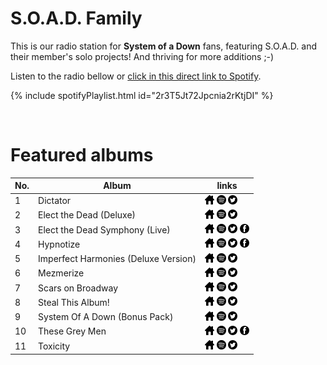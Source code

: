 # S.O.A.D. Family

This is our radio station for **System of a Down** fans, featuring S.O.A.D. and their member's solo projects! And thriving for more additions ;-)

Listen to the radio bellow or [click in this direct link to Spotify](https://open.spotify.com/playlist/2r3T5Jt72Jpcnia2rKtjDI?si=Q9Uv3I2dQjyesexyztrB-A).

{% include spotifyPlaylist.html id="2r3T5Jt72Jpcnia2rKtjDI" %}

<br>

# Featured albums

No. | Album | links
--- | ----- | -----
1 | Dictator | <a href="https://scarsonbroadway.com/home" target="_blank"><img src="assets/others_home_button.png" alt="home" height="15" width="15" /></a> <a href="https://open.spotify.com/album/4cUVZzT8zNBkHjBfd4WiWS?si=3nWNWFqhTECHiWYvd426JQ" target="_blank"><img src="assets/spotify_button.png" alt="spotify" height="15" width="15" /></a> <a href="https://twitter.com/scarsonbroadway" target="_blank"><img src="assets/twitter_button.png" alt="twitter" height="15" width="15" /></a>  
2 | Elect the Dead (Deluxe) | <a href="https://serjtankian.com" target="_blank"><img src="assets/others_home_button.png" alt="home" height="15" width="15" /></a> <a href="https://open.spotify.com/album/4QxqpP6peduwboJWJDOO9H?si=uhGj3iReQ3S2KKUZRKfscA" target="_blank"><img src="assets/spotify_button.png" alt="spotify" height="15" width="15" /></a> <a href="https://twitter.com/serjtankian" target="_blank"><img src="assets/twitter_button.png" alt="twitter" height="15" width="15" /></a>  
3 | Elect the Dead Symphony (Live) | <a href="https://serjtankian.com" target="_blank"><img src="assets/others_home_button.png" alt="home" height="15" width="15" /></a> <a href="https://open.spotify.com/album/1ETn823786DqZRHn5ER8bv?si=GOu4DFjxQ5qfewih4HNnQg" target="_blank"><img src="assets/spotify_button.png" alt="spotify" height="15" width="15" /></a> <a href="https://twitter.com/serjtankian" target="_blank"><img src="assets/twitter_button.png" alt="twitter" height="15" width="15" /></a> <a href="https://www.facebook.com/SerjTankian" target="_blank"><img src="assets/facebook_button.png" alt="facebook" height="15" width="15" /></a> 
4 | Hypnotize | <a href="https://systemofadown.com/albums/hypnotize/" target="_blank"><img src="assets/others_home_button.png" alt="home" height="15" width="15" /></a> <a href="https://open.spotify.com/album/1UeOoLhpWzpuM5cWQsbCXg?si=tP42z-T7Sji4Mt24y6trfg" target="_blank"><img src="assets/spotify_button.png" alt="spotify" height="15" width="15" /></a> <a href="https://twitter.com/systemofadown" target="_blank"><img src="assets/twitter_button.png" alt="twitter" height="15" width="15" /></a> <a href="https://www.facebook.com/systemofadown" target="_blank"><img src="assets/facebook_button.png" alt="facebook" height="15" width="15" /></a> 
5 | Imperfect Harmonies (Deluxe Version) | <a href="https://serjtankian.com" target="_blank"><img src="assets/others_home_button.png" alt="home" height="15" width="15" /></a> <a href="https://open.spotify.com/album/3jltPy1v1DT3CaqLBoIEUa?si=pzIREmFoQD2MpOYH3M7n8g" target="_blank"><img src="assets/spotify_button.png" alt="spotify" height="15" width="15" /></a> <a href="https://twitter.com/serjtankian" target="_blank"><img src="assets/twitter_button.png" alt="twitter" height="15" width="15" /></a>  
6 | Mezmerize | <a href="https://systemofadown.com/albums/mezmerize/" target="_blank"><img src="assets/others_home_button.png" alt="home" height="15" width="15" /></a> <a href="https://open.spotify.com/album/0cn6MHyx4YuZauaB7Pb66o?si=CAuQfc_nSyyixu9c72q2-A" target="_blank"><img src="assets/spotify_button.png" alt="spotify" height="15" width="15" /></a> <a href="https://twitter.com/systemofadown" target="_blank"><img src="assets/twitter_button.png" alt="twitter" height="15" width="15" /></a>  
7 | Scars on Broadway | <a href="https://scarsonbroadway.com/home" target="_blank"><img src="assets/others_home_button.png" alt="home" height="15" width="15" /></a> <a href="https://open.spotify.com/album/534jj1eAGpmBM3kebGVMRI?si=mCnEXnuWRiqeoH51VRSSWg" target="_blank"><img src="assets/spotify_button.png" alt="spotify" height="15" width="15" /></a> <a href="https://twitter.com/scarsonbroadway" target="_blank"><img src="assets/twitter_button.png" alt="twitter" height="15" width="15" /></a>  
8 | Steal This Album! | <a href="https://systemofadown.com/albums/steal-this-album/" target="_blank"><img src="assets/others_home_button.png" alt="home" height="15" width="15" /></a> <a href="https://open.spotify.com/album/6lA1sGw7eCv27bcpd5E0wT?si=CCxst2uPTsqht2lMMnpPfQ" target="_blank"><img src="assets/spotify_button.png" alt="spotify" height="15" width="15" /></a> <a href="https://twitter.com/systemofadown" target="_blank"><img src="assets/twitter_button.png" alt="twitter" height="15" width="15" /></a>  
9 | System Of A Down (Bonus Pack) | <a href="https://systemofadown.com/albums/systemofadown/" target="_blank"><img src="assets/others_home_button.png" alt="home" height="15" width="15" /></a> <a href="https://open.spotify.com/album/3sSfjX4fhZonjyZ10x0l0f?si=W_A2JXcrTGOSovyYCIb45Q" target="_blank"><img src="assets/spotify_button.png" alt="spotify" height="15" width="15" /></a> <a href="https://twitter.com/systemofadown" target="_blank"><img src="assets/twitter_button.png" alt="twitter" height="15" width="15" /></a>  
10 | These Grey Men | <a href="https://www.thesegreymen.com/" target="_blank"><img src="assets/others_home_button.png" alt="home" height="15" width="15" /></a> <a href="https://open.spotify.com/album/6FlzoV3wiT1obKbu3aePZK?si=jAUVbwg7QMiB9pg1OSrWig" target="_blank"><img src="assets/spotify_button.png" alt="spotify" height="15" width="15" /></a> <a href="https://twitter.com/JohnDolmayan" target="_blank"><img src="assets/twitter_button.png" alt="twitter" height="15" width="15" /></a> <a href="https://www.facebook.com/thesegreymen" target="_blank"><img src="assets/facebook_button.png" alt="facebook" height="15" width="15" /></a> 
11 | Toxicity | <a href="https://systemofadown.com/albums/toxicity/" target="_blank"><img src="assets/others_home_button.png" alt="home" height="15" width="15" /></a> <a href="https://open.spotify.com/album/6jWde94ln40epKIQCd8XUh?si=UeTLnOsgTsGpxOKXtpQ6XQ" target="_blank"><img src="assets/spotify_button.png" alt="spotify" height="15" width="15" /></a> <a href="https://twitter.com/systemofadown" target="_blank"><img src="assets/twitter_button.png" alt="twitter" height="15" width="15" /></a>  
